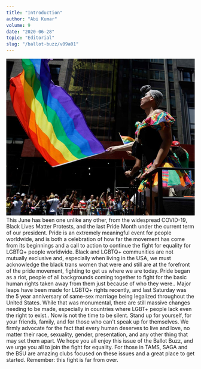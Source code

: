 ```yaml
---
title: "Introduction"
author: "Abi Kumar"
volume: 9
date: "2020-06-28"
topic: "Editorial"
slug: "/ballot-buzz/v09a01"
---
```


![](./img/v09a01img.jpg)
This June has been one unlike any other, from the widespread COVID-19, Black Lives Matter Protests, and the last Pride Month under the current term of our president. Pride is an extremely meaningful event for people worldwide, and is both a celebration of how far the movement has come from its beginnings and a call to action to continue the fight for equality for LGBTQ+ people worldwide. Black and LGBTQ+ communities are not mutually exclusive and, especially when living in the USA, we must acknowledge the black trans women that were and still are at the forefront of the pride movement, fighting to get us where we are today. Pride began as a riot, people of all backgrounds coming together to fight for the basic human rights taken away from them just because of who they were.. Major leaps have been made for LGBTQ+ rights recently, and last Saturday was the 5 year anniversary of same-sex marriage being legalized throughout the United States. While that was monumental, there are still massive changes needing to be made, especially in countries where LGBT+ people lack even the right to exist.. Now is not the time to be silent. Stand up for yourself, for your friends, family, and for those who can't speak up for themselves. We firmly advocate for the fact that every human deserves to live and love, no matter their race, sexuality, gender, presentation, and any other thing that may set them apart. We hope you all enjoy this issue of the Ballot Buzz, and we urge you all to join the fight for equality. For those in TAMS, SAGA and the BSU are amazing clubs focused on these issues and a great place to get started. Remember: this fight is far from over.